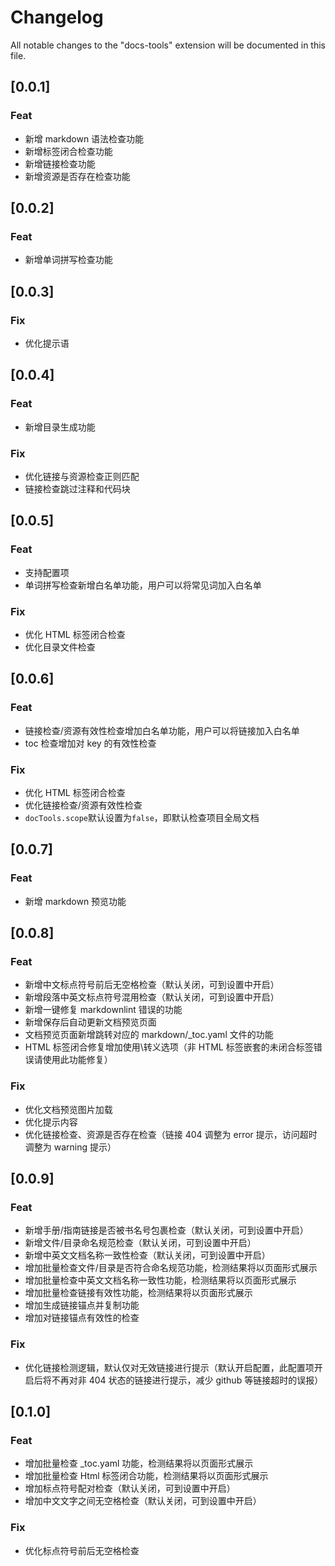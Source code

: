 # Changelog

All notable changes to the "docs-tools" extension will be documented in this file.

## [0.0.1]

### Feat

- 新增 markdown 语法检查功能
- 新增标签闭合检查功能
- 新增链接检查功能
- 新增资源是否存在检查功能

## [0.0.2]

### Feat

- 新增单词拼写检查功能

## [0.0.3]

### Fix

- 优化提示语

## [0.0.4]

### Feat

- 新增目录生成功能

### Fix

- 优化链接与资源检查正则匹配
- 链接检查跳过注释和代码块

## [0.0.5]

### Feat

- 支持配置项
- 单词拼写检查新增白名单功能，用户可以将常见词加入白名单

### Fix

- 优化 HTML 标签闭合检查
- 优化目录文件检查

## [0.0.6]

### Feat

- 链接检查/资源有效性检查增加白名单功能，用户可以将链接加入白名单
- toc 检查增加对 key 的有效性检查

### Fix

- 优化 HTML 标签闭合检查
- 优化链接检查/资源有效性检查
- `docTools.scope`默认设置为`false`，即默认检查项目全局文档

## [0.0.7]

### Feat

- 新增 markdown 预览功能

## [0.0.8]

### Feat

- 新增中文标点符号前后无空格检查（默认关闭，可到设置中开启）
- 新增段落中英文标点符号混用检查（默认关闭，可到设置中开启）
- 新增一键修复 markdownlint 错误的功能
- 新增保存后自动更新文档预览页面
- 文档预览页面新增跳转对应的 markdown/_toc.yaml 文件的功能
- HTML 标签闭合修复增加使用\转义选项（非 HTML 标签嵌套的未闭合标签错误请使用此功能修复）

### Fix

- 优化文档预览图片加载
- 优化提示内容
- 优化链接检查、资源是否存在检查（链接 404 调整为 error 提示，访问超时调整为 warning 提示）

## [0.0.9]

### Feat

- 新增手册/指南链接是否被书名号包裹检查（默认关闭，可到设置中开启）
- 新增文件/目录命名规范检查（默认关闭，可到设置中开启）
- 新增中英文文档名称一致性检查（默认关闭，可到设置中开启）
- 增加批量检查文件/目录是否符合命名规范功能，检测结果将以页面形式展示
- 增加批量检查中英文文档名称一致性功能，检测结果将以页面形式展示
- 增加批量检查链接有效性功能，检测结果将以页面形式展示
- 增加生成链接锚点并复制功能
- 增加对链接锚点有效性的检查

### Fix

- 优化链接检测逻辑，默认仅对无效链接进行提示（默认开启配置，此配置项开启后将不再对非 404 状态的链接进行提示，减少 github 等链接超时的误报）

## [0.1.0]

### Feat

- 增加批量检查 _toc.yaml 功能，检测结果将以页面形式展示
- 增加批量检查 Html 标签闭合功能，检测结果将以页面形式展示
- 增加标点符号配对检查（默认关闭，可到设置中开启）
- 增加中文文字之间无空格检查（默认关闭，可到设置中开启）

### Fix

- 优化标点符号前后无空格检查
